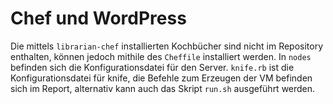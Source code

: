 # Chef und WordPress
Die mittels `librarian-chef` installierten Kochbücher sind nicht im Repository 
enthalten, können jedoch mithile des `Cheffile` installiert werden. In `nodes`
befinden sich die Konfigurationsdatei für den Server. `knife.rb` ist die 
Konfigurationsdatei für knife, die Befehle zum Erzeugen der VM befinden sich im
Report, alternativ kann auch das Skript `run.sh` ausgeführt werden.
